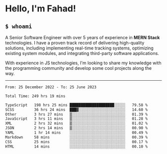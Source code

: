 <h1>Hello, I'm Fahad!</h1>

<h2><code>$ whoami</code></h2>

A Senior Software Engineer with over 5 years of experience in **MERN Stack** technologies. I have a proven track record of delivering high-quality solutions, including implementing real-time tracking systems, optimizing existing system modules, and integrating third-party software applications.

With experience in JS technologies, I'm looking to share my knowledge with the programming community and develop some cool projects along the way.

---

<!--START_SECTION:waka-->

```txt
From: 25 December 2022 - To: 25 June 2023

Total Time: 249 hrs 19 mins

TypeScript   198 hrs 25 mins ████████████████████░░░░░   79.58 %
SCSS         36 hrs 24 mins  ███▓░░░░░░░░░░░░░░░░░░░░░   14.60 %
Other        3 hrs 27 mins   ▒░░░░░░░░░░░░░░░░░░░░░░░░   01.39 %
JavaScript   3 hrs 11 mins   ▒░░░░░░░░░░░░░░░░░░░░░░░░   01.28 %
XML          2 hrs 32 mins   ▒░░░░░░░░░░░░░░░░░░░░░░░░   01.02 %
JSON         2 hrs 14 mins   ▒░░░░░░░░░░░░░░░░░░░░░░░░   00.90 %
YAML         1 hr 14 mins    ░░░░░░░░░░░░░░░░░░░░░░░░░   00.49 %
Markdown     58 mins         ░░░░░░░░░░░░░░░░░░░░░░░░░   00.39 %
CSS          25 mins         ░░░░░░░░░░░░░░░░░░░░░░░░░   00.17 %
HTML         14 mins         ░░░░░░░░░░░░░░░░░░░░░░░░░   00.10 %
```

<!--END_SECTION:waka-->

<!--
**heyFahad/heyFahad** is a ✨ _special_ ✨ repository because its `README.md` (this file) appears on your GitHub profile.

Here are some ideas to get you started:

- 🔭 I’m currently working on ...
- 🌱 I’m currently learning ...
- 👯 I’m looking to collaborate on ...
- 🤔 I’m looking for help with ...
- 💬 Ask me about ...
- 📫 How to reach me: ...
- 😄 Pronouns: ...
- ⚡ Fun fact: ...
-->
